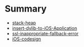 # Summary

- [stack-heap](./2018-02-07-differences-between-stack-and-heap.md)
- [insert-dylib-to-iOS-Application](./2018-05-31-insert-dylib-to-iOS-Application.md)
- [ssl-inappropriate-fallback-error](./2018-02-11-ssl-inappropriate-fallback-error.md)
- [iOS-codesign](./2019-03-17-iOS-codesign.md)
